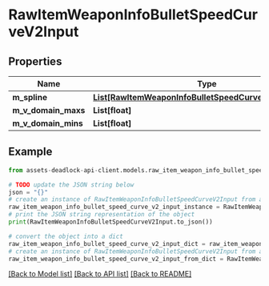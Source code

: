 # RawItemWeaponInfoBulletSpeedCurveV2Input


## Properties

Name | Type | Description | Notes
------------ | ------------- | ------------- | -------------
**m_spline** | [**List[RawItemWeaponInfoBulletSpeedCurveSplineV2Input]**](RawItemWeaponInfoBulletSpeedCurveSplineV2Input.md) |  | [optional] 
**m_v_domain_maxs** | **List[float]** |  | 
**m_v_domain_mins** | **List[float]** |  | 

## Example

```python
from assets-deadlock-api-client.models.raw_item_weapon_info_bullet_speed_curve_v2_input import RawItemWeaponInfoBulletSpeedCurveV2Input

# TODO update the JSON string below
json = "{}"
# create an instance of RawItemWeaponInfoBulletSpeedCurveV2Input from a JSON string
raw_item_weapon_info_bullet_speed_curve_v2_input_instance = RawItemWeaponInfoBulletSpeedCurveV2Input.from_json(json)
# print the JSON string representation of the object
print(RawItemWeaponInfoBulletSpeedCurveV2Input.to_json())

# convert the object into a dict
raw_item_weapon_info_bullet_speed_curve_v2_input_dict = raw_item_weapon_info_bullet_speed_curve_v2_input_instance.to_dict()
# create an instance of RawItemWeaponInfoBulletSpeedCurveV2Input from a dict
raw_item_weapon_info_bullet_speed_curve_v2_input_from_dict = RawItemWeaponInfoBulletSpeedCurveV2Input.from_dict(raw_item_weapon_info_bullet_speed_curve_v2_input_dict)
```
[[Back to Model list]](../README.md#documentation-for-models) [[Back to API list]](../README.md#documentation-for-api-endpoints) [[Back to README]](../README.md)


